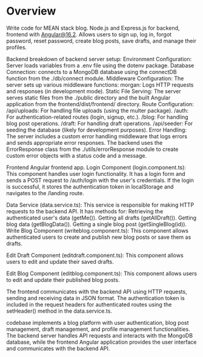 # Overview

Write code for MEAN stack blog. Node.js and Express.js for backend, frontend with Angular@16.2. Allows users to sign up, log in, forgot password, reset password, create blog posts, save drafts, and manage their profiles.

Backend
breakdown of backend server setup:
Environment Configuration: Server loads variables from a .env file using the dotenv package.
Database Connection: connects to a MongoDB database using the connectDB function from the ./db/connect module.
Middleware Configuration: The server sets up various middleware functions:
morgan: Logs HTTP requests and responses (in development mode).
Static File Serving: The server serves static files from the ./public directory and the built Angular application from the frontend/dist/frontend/ directory.
Route Configuration: 
/api/uploads: For handling file uploads (using the multer package).
/auth: For authentication-related routes (login, signup, etc.).
/blog: For handling blog post operations.
/draft: For handling draft operations.
/api/seeder: For seeding the database (likely for development purposes).
Error Handling: The server includes a custom error handling middleware that logs errors and sends appropriate error responses.
The backend uses the ErrorResponse class from the ./utils/errorResponse module to create custom error objects with a status code and a message.

Frontend
Angular frontend app. 
Login Component (login.component.ts): This component handles user login functionality. It has a login form and sends a POST request to /auth/login with the user's credentials. If the login is successful, it stores the authentication token in localStorage and navigates to the /landing route.

Data Service (data.service.ts): This service is responsible for making HTTP requests to the backend API. It has methods for:
Retrieving the authenticated user's data (getMe()).
Getting all drafts (getAllDraft()).
Getting blog data (getBlogData()).
Getting a single blog post (getSingleBlog(id)).
Write Blog Component (writeblog.component.ts): This component allows authenticated users to create and publish new blog posts or save them as drafts.

Edit Draft Component (editdraft.component.ts): This component allows users to edit and update their saved drafts.

Edit Blog Component (editblog.component.ts): This component allows users to edit and update their published blog posts.

The frontend communicates with the backend API using HTTP requests, sending and receiving data in JSON format. The authentication token is included in the request headers for authenticated routes using the setHeader() method in the data.service.ts.

codebase implements a blog platform with user authentication, blog post management, draft management, and profile management functionalities. The backend server handles API requests and interacts with the MongoDB database, while the frontend Angular application provides the user interface and communicates with the backend API.
